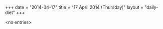 +++
date = "2014-04-17"
title = "17 April 2014 (Thursday)"
layout = "daily-diet"
+++

\<no entries\>